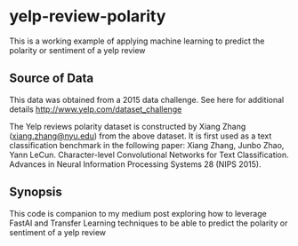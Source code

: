 # yelp-review-polarity
This is a working example of applying machine learning to predict the polarity or sentiment of a yelp review

## Source of Data
This data was obtained from a 2015 data challenge. See here for additional details http://www.yelp.com/dataset_challenge

The Yelp reviews polarity dataset is constructed by Xiang Zhang (xiang.zhang@nyu.edu) from the above dataset. It is first used as a text classification benchmark in the following paper: Xiang Zhang, Junbo Zhao, Yann LeCun. Character-level Convolutional Networks for Text Classification. Advances in Neural Information Processing Systems 28 (NIPS 2015).

## Synopsis
This code is companion to my medium post exploring how to leverage FastAI and Transfer Learning techniques to be able to predict the polarity or sentiment of a yelp review
